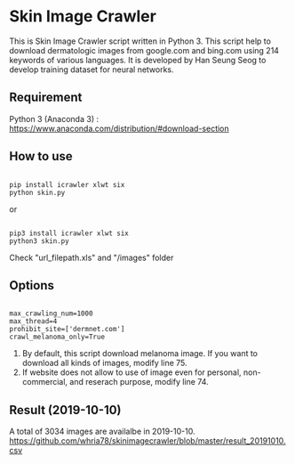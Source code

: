 # Skin Image Crawler

This is Skin Image Crawler script written in Python 3.
This script help to download dermatologic images from google.com and bing.com using 214 keywords of various languages.
It is developed by Han Seung Seog to develop training dataset for neural networks. 


## Requirement

Python 3 (Anaconda 3) : https://www.anaconda.com/distribution/#download-section


## How to use

<pre><code>
pip install icrawler xlwt six
python skin.py
</code></pre>

or

<pre><code>
pip3 install icrawler xlwt six
python3 skin.py
</code></pre>

Check "url_filepath.xls" and "/images" folder


## Options
<pre><code>
max_crawling_num=1000
max_thread=4
prohibit_site=['dermnet.com'] 
crawl_melanoma_only=True
</code></pre>

1. By default, this script download melanoma image. If you want to download all kinds of images, modify line 75.
2. If website does not allow to use of image even for personal, non-commercial, and reserach purpose, modify line 74.


## Result (2019-10-10)

A total of 3034 images are availalbe in 2019-10-10. 
https://github.com/whria78/skinimagecrawler/blob/master/result_20191010.csv

